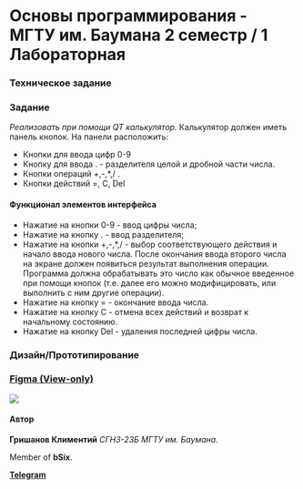 # Основы программирования - МГТУ им. Баумана 2 семестр / 1 Лабораторная
### Техническое задание
### Задание
*Реализовать при помощи QT калькулятор.*
Калькулятор должен иметь панель кнопок. На панели расположить:
- Кнопки для ввода цифр 0-9
- Кнопку для ввода . - разделителя целой и дробной части числа. 
- Кнопки операций +,-,*,/ .
- Кнопки действий =, С, Del
#### Функционал элементов интерфейса
- Нажатие на кнопки 0-9 - ввод цифры числа;
- Нажатие на кнопку . - ввод разделителя;
- Нажатие на кнопки +,-,*,/ - выбор соответствующего действия и начало ввода нового числа. После окончания ввода второго числа на экране должен появиться результат выполнения операции. Программа должна обрабатывать это число как обычное введенное при помощи кнопок (т.е. далее его можно модифицировать, или выполнить с ним другие операции).
- Нажатие на кнопку = - окончание ввода числа.
- Нажатие на кнопку C - отмена всех действий и возврат к начальному состоянию.
- Нажатие на кнопку Del - удаления последней цифры числа.

### Дизайн/Прототипирование
### [Figma (View-only)](https://www.figma.com/file/Gi382oQPsXJd04pYY2uTTj/Untitled?node-id=0%3A1&t=1YFndjm63lKBHhXs-1)


![](https://i.imgur.com/KoO8WO6.jpg)

#### Автор
**Гришанов Климентий** *СГН3-23Б МГТУ им. Баумана*. 

Member of **bSix**. 

**[Telegram](https://t.me/busyleap)**
